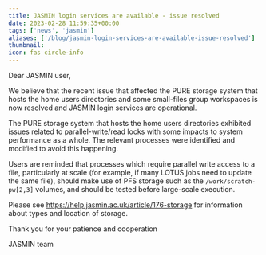 ```yaml
---
title: JASMIN login services are available - issue resolved
date: 2023-02-28 11:59:35+00:00
tags: ['news', 'jasmin']
aliases: ['/blog/jasmin-login-services-are-available-issue-resolved']
thumbnail: 
icon: fas circle-info
---
```


Dear JASMIN user,

We believe that the recent issue that affected the PURE storage system that hosts the home users directories and some small-files group workspaces is now resolved and JASMIN login services are operational.

The PURE storage system that hosts the home users directories exhibited issues related to parallel-write/read locks with some impacts to system performance as a whole. The relevant processes were identified and modified to avoid this happening.

Users are reminded that processes which require parallel write access to a file, particularly at scale (for example, if many LOTUS jobs need to update the same file), should make use of PFS storage such as the `/work/scratch-pw[2,3]` volumes, and should be tested before large-scale execution.

Please see <https://help.jasmin.ac.uk/article/176-storage> for information about types and location of storage.

Thank you for your patience and cooperation

JASMIN team
